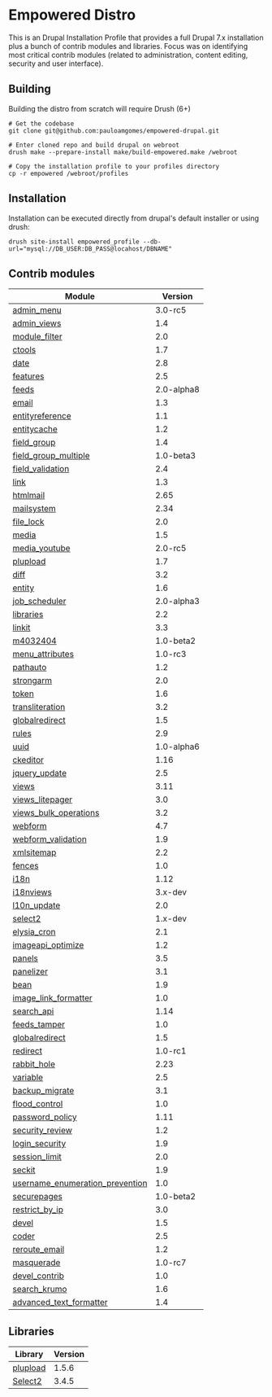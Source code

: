 # Empowered Distro

This is an Drupal Installation Profile that provides a full Drupal 7.x installation plus a bunch of contrib modules and libraries. Focus was on identifying most critical contrib modules (related to administration, content editing, security and user interface).


## Building

Building the distro from scratch will require Drush (6+)

```shell
# Get the codebase
git clone git@github.com:pauloamgomes/empowered-drupal.git

# Enter cloned repo and build drupal on webroot
drush make --prepare-install make/build-empowered.make /webroot

# Copy the installation profile to your profiles directory
cp -r empowered /webroot/profiles
```

## Installation

Installation can be executed directly from drupal's default installer or using drush:

```shell
drush site-install empowered_profile --db-url="mysql://DB_USER:DB_PASS@locahost/DBNAME"
```

## Contrib modules

Module | Version
--- | ---
[admin_menu](http://drupal.org/project/admin_menu)  | 3.0-rc5
[admin_views](http://drupal.org/project/admin_views)  | 1.4
[module_filter](http://drupal.org/project/module_filter)  | 2.0
[ctools](http://drupal.org/project/ctools)  | 1.7
[date](http://drupal.org/project/date)  | 2.8
[features](http://drupal.org/project/features)  | 2.5
[feeds](http://drupal.org/project/feeds)  | 2.0-alpha8
[email](http://drupal.org/project/email)  | 1.3
[entityreference](http://drupal.org/project/entityreference)  | 1.1
[entitycache](http://drupal.org/project/entitycache)  | 1.2
[field_group](http://drupal.org/project/field_group)  | 1.4
[field_group_multiple](http://drupal.org/project/field_group_multiple)  | 1.0-beta3
[field_validation](http://drupal.org/project/field_validation)  | 2.4
[link](http://drupal.org/project/link)  | 1.3
[htmlmail](http://drupal.org/project/htmlmail)  | 2.65
[mailsystem](http://drupal.org/project/mailsystem)  | 2.34
[file_lock](http://drupal.org/project/file_lock)  | 2.0
[media](http://drupal.org/project/media)  | 1.5
[media_youtube](http://drupal.org/project/media_youtube)  | 2.0-rc5
[plupload](http://drupal.org/project/plupload)  | 1.7
[diff](http://drupal.org/project/diff)  | 3.2
[entity](http://drupal.org/project/entity)  | 1.6
[job_scheduler](http://drupal.org/project/job_scheduler)  | 2.0-alpha3
[libraries](http://drupal.org/project/libraries)  | 2.2
[linkit](http://drupal.org/project/linkit)  | 3.3
[m4032404](http://drupal.org/project/m4032404)  | 1.0-beta2
[menu_attributes](http://drupal.org/project/menu_attributes)  | 1.0-rc3
[pathauto](http://drupal.org/project/pathauto)  | 1.2
[strongarm](http://drupal.org/project/strongarm)  | 2.0
[token](http://drupal.org/project/token)  | 1.6
[transliteration](http://drupal.org/project/transliteration)  | 3.2
[globalredirect](http://drupal.org/project/globalredirect)  | 1.5
[rules](http://drupal.org/project/rules)  | 2.9
[uuid](http://drupal.org/project/uuid)  | 1.0-alpha6
[ckeditor](http://drupal.org/project/ckeditor)  | 1.16
[jquery_update](http://drupal.org/project/jquery_update)  | 2.5
[views](http://drupal.org/project/views)  | 3.11
[views_litepager](http://drupal.org/project/views_litepager)  | 3.0
[views_bulk_operations](http://drupal.org/project/views_bulk_operations)  | 3.2
[webform](http://drupal.org/project/webform)  | 4.7
[webform_validation](http://drupal.org/project/webform_validation)  | 1.9
[xmlsitemap](http://drupal.org/project/xmlsitemap)  | 2.2
[fences](http://drupal.org/project/fences)  | 1.0
[i18n](http://drupal.org/project/i18n)  | 1.12
[i18nviews](http://drupal.org/project/i18nviews)  | 3.x-dev
[l10n_update](http://drupal.org/project/l10n_update)  | 2.0
[select2](http://drupal.org/project/select2)  | 1.x-dev
[elysia_cron](http://drupal.org/project/elysia_cron)  | 2.1
[imageapi_optimize](http://drupal.org/project/imageapi_optimize)  | 1.2
[panels](http://drupal.org/project/panels)  | 3.5
[panelizer](http://drupal.org/project/panelizer)  | 3.1
[bean](http://drupal.org/project/bean)  | 1.9
[image_link_formatter](http://drupal.org/project/image_link_formatter)  | 1.0
[search_api](http://drupal.org/project/search_api)  | 1.14
[feeds_tamper](http://drupal.org/project/feeds_tamper)  | 1.0
[globalredirect](http://drupal.org/project/globalredirect)  | 1.5
[redirect](http://drupal.org/project/redirect)  | 1.0-rc1
[rabbit_hole](http://drupal.org/project/rabbit_hole)  | 2.23
[variable](http://drupal.org/project/variable)  | 2.5
[backup_migrate](http://drupal.org/project/backup_migrate)  | 3.1
[flood_control](http://drupal.org/project/flood_control)  | 1.0
[password_policy](http://drupal.org/project/password_policy)  | 1.11
[security_review](http://drupal.org/project/security_review)  | 1.2
[login_security](http://drupal.org/project/login_security)  | 1.9
[session_limit](http://drupal.org/project/session_limit)  | 2.0
[seckit](http://drupal.org/project/seckit)  | 1.9
[username_enumeration_prevention](http://drupal.org/project/username_enumeration_prevention)  | 1.0
[securepages](http://drupal.org/project/securepages)  | 1.0-beta2
[restrict_by_ip](http://drupal.org/project/restrict_by_ip)  | 3.0
[devel](http://drupal.org/project/devel)  | 1.5
[coder](http://drupal.org/project/coder)  | 2.5
[reroute_email](http://drupal.org/project/reroute_email)  | 1.2
[masquerade](http://drupal.org/project/masquerade)  | 1.0-rc7
[devel_contrib](http://drupal.org/project/devel_contrib)  | 1.0
[search_krumo](http://drupal.org/project/search_krumo)  | 1.6
[advanced_text_formatter](http://drupal.org/project/advanced_text_formatter) | 1.4

## Libraries
Library | Version
--- | ---
[plupload](https://github.com/moxiecode/plupload) | 1.5.6
[Select2](https://github.com/ivaynberg/select2) | 3.4.5

